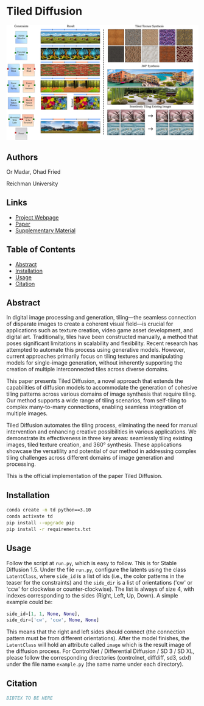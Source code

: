 # Tiled Diffusion

<p align="center">
  <img src="images/teaser.jpg" width="1000">
</p>

## Authors
Or Madar, Ohad Fried

Reichman University

## Links
- [Project Webpage](#) <!-- Add link when available -->
- [Paper](#) <!-- Add link when available -->
- [Supplementary Material](#) <!-- Add link when available -->


## Table of Contents
- [Abstract](#abstract)
- [Installation](#installation)
- [Usage](#usage)
- [Citation](#citation)

## Abstract
In digital image processing and generation, tiling—the seamless connection of disparate images to create a coherent visual field—is crucial for applications such as texture creation, video game asset development, and digital art. Traditionally, tiles have been constructed manually, a method that poses significant limitations in scalability and flexibility. Recent research has attempted to automate this process using generative models. However, current approaches primarily focus on tiling textures and manipulating models for single-image generation, without inherently supporting the creation of multiple interconnected tiles across diverse domains.

This paper presents Tiled Diffusion, a novel approach that extends the capabilities of diffusion models to accommodate the generation of cohesive tiling patterns across various domains of image synthesis that require tiling. Our method supports a wide range of tiling scenarios, from self-tiling to complex many-to-many connections, enabling seamless integration of multiple images.

Tiled Diffusion automates the tiling process, eliminating the need for manual intervention and enhancing creative possibilities in various applications. We demonstrate its effectiveness in three key areas: seamlessly tiling existing images, tiled texture creation, and 360° synthesis. These applications showcase the versatility and potential of our method in addressing complex tiling challenges across different domains of image generation and processing.

This is the official implementation of the paper Tiled Diffusion.




## Installation
```bash
conda create -n td python==3.10
conda activate td
pip install --upgrade pip
pip install -r requirements.txt
```

## Usage
Follow the script at `run.py`, which is easy to follow. This is for Stable Diffusion 1.5.
Under the file `run.py`, configure the latents using the class `LatentClass`, where `side_id` is a list of ids (i.e., the color patterns in the teaser for the constraints) and the `side_dir` is a list of orientations ('cw' or 'ccw' for clockwise or counter-clockwise). The list is always of size 4, with indexes corresponding to the sides (Right, Left, Up, Down). A simple example could be:

```python
side_id=[1, 1, None, None],
side_dir=['cw', 'ccw', None, None]
```

This means that the right and left sides should connect (the connection pattern must be from different orientations).
After the model finishes, the `LatentClass` will hold an attribute called `image` which is the result image of the diffusion process.
For ControlNet / Differential Diffusion / SD 3 / SD XL, please follow the corresponding directories (controlnet, diffdiff, sd3, sdxl) under the file name `example.py` (the same name under each directory).

## Citation
```bibtex
BIBTEX TO BE HERE
```
